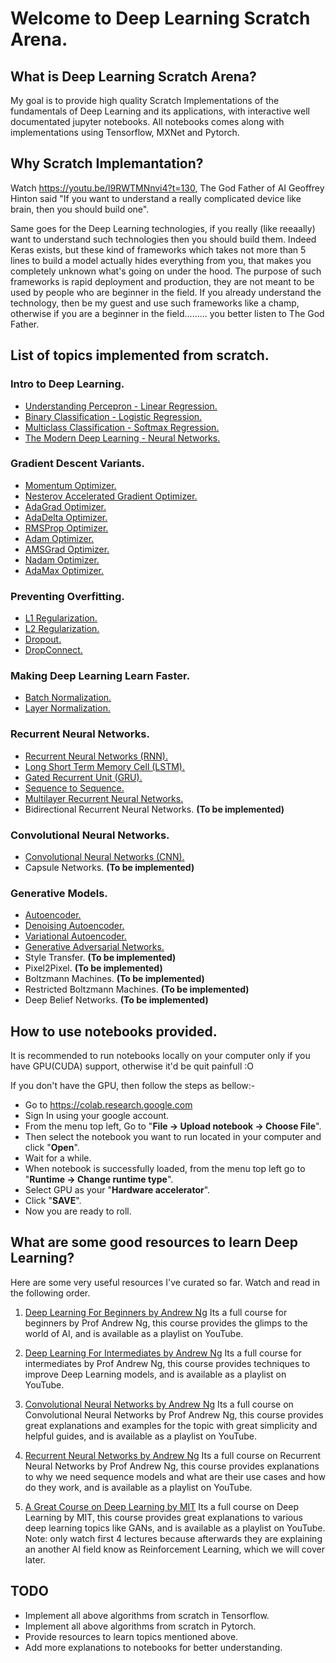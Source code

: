 # Welcome to Deep Learning Scratch Arena.


## What is Deep Learning Scratch Arena?

My goal is to provide high quality Scratch Implementations of the fundamentals of Deep Learning and its applications, with interactive well documentated jupyter notebooks. All notebooks comes along with implementations using Tensorflow, MXNet and Pytorch.


## Why Scratch Implemantation?

Watch https://youtu.be/l9RWTMNnvi4?t=130,
The God Father of AI Geoffrey Hinton said "If you want to understand a really complicated device like brain, then you should build one".

Same goes for the Deep Learning technologies, if you really (like reeaally) want to understand such technologies then you should build them. Indeed Keras exists, but these kind of frameworks which takes not more than 5 lines to build a model actually hides everything from you, that makes you completely unknown what's going on under the hood. The purpose of such frameworks is rapid deployment and production, they are not meant to be used by people who are beginner in the field. If you already understand the technology, then be my guest and use such frameworks like a champ, otherwise if you are a beginner in the field......... you better listen to The God Father.


## List of topics implemented from scratch.

### Intro to Deep Learning.
- [Understanding Percepron - Linear Regression.](01.%20Intro%20To%20Deep%20Learning/01.%20Linear_Regression_MXNet_(From_Scratch).ipynb)
- [Binary Classification - Logistic Regression.](01.%20Intro%20To%20Deep%20Learning/02.%20Logistic_Regression_MXNet_(From_Scratch).ipynb)
- [Multiclass Classification - Softmax Regression.](01.%20Intro%20To%20Deep%20Learning/03.%20Multiclass_Softmax_Classification_MXNet_(From_Scratch).ipynb)
- [The Modern Deep Learning - Neural Networks.](01.%20Intro%20To%20Deep%20Learning/04.%20Multilayer_Neural_Networks_MXNet_(From_Scratch).ipynb)

### Gradient Descent Variants. 
- [Momentum Optimizer.](02.%20Gradient%20Descent%20Variants/01.%20Momentum_Optimizer_MXNet_(From_Scratch).ipynb)
- [Nesterov Accelerated Gradient Optimizer.](02.%20Gradient%20Descent%20Variants/02.%20Nesterov_Accelerated_Gradient_Optimizer.ipynb)
- [AdaGrad Optimizer.](02.%20Gradient%20Descent%20Variants/03.%20AdaGrad_Optimizer_MXNet_(From_Scratch).ipynb)
- [AdaDelta Optimizer.](02.%20Gradient%20Descent%20Variants/04.%20AdaDelta_Optimizer_MXNet_(From_Scratch).ipynb)
- [RMSProp Optimizer.](02.%20Gradient%20Descent%20Variants/05.%20RMSProp_Optimizer_MXNet_(From_scratch).ipynb)
- [Adam Optimizer.](02.%20Gradient%20Descent%20Variants/06.%20Adam_Optimizer_MXNet_(From_Scratch).ipynb)
- [AMSGrad Optimizer.](02.%20Gradient%20Descent%20Variants/07.%20AMSGrad_Optimizer_MXNet_(From_Scratch).ipynb)
- [Nadam Optimizer.](02.%20Gradient%20Descent%20Variants/08.%20Nadam_Optimizer_MXNet_(From_Scratch).ipynb)
- [AdaMax Optimizer.](02.%20Gradient%20Descent%20Variants/09.%20AdaMax_Optimizer_MXNet_(From_Scratch).ipynb)

### Preventing Overfitting.
- [L1 Regularization.](03.%20Preventing%20Overfitting/01.%20Regularization_MXNet_(From_scratch).ipynb)
- [L2 Regularization.](03.%20Preventing%20Overfitting/01.%20Regularization_MXNet_(From_scratch).ipynb)
- [Dropout.](03.%20Preventing%20Overfitting/02.%20Dropout_MXNet_(From_Scratch).ipynb)
- [DropConnect.](03.%20Preventing%20Overfitting/03.%20DropConnect_MXNet_(From_Scratch).ipynb)

### Making Deep Learning Learn Faster.
- [Batch Normalization.](04.%20Making%20Deep%20Learing%20Learn%20Faster/01.%20Batch_Normalization_MXNet_(From_Scratch).ipynb)
- [Layer Normalization.](04.%20Making%20Deep%20Learing%20Learn%20Faster/02.%20Layer_Normalization_MXNet_(From_Scratch).ipynb)

### Recurrent Neural Networks. 
- [Recurrent Neural Networks (RNN).](05.%20Recurrent%20Neural%20Networks/01.%20Recurrent_Neural_Networks_MXNet_(From_Scratch)_original.ipynb)
- [Long Short Term Memory Cell (LSTM).](05.%20Recurrent%20Neural%20Networks/02.%20Long_Short_Term_Memory_MXNet_(From_Scratch).ipynb)
- [Gated Recurrent Unit (GRU).](05.%20Recurrent%20Neural%20Networks/03.%20Gated_Recurrent_Unit_MXNet_(From_Scratch).ipynb)
- [Sequence to Sequence.](05.%20Recurrent%20Neural%20Networks/04.%20Sequence_to_Sequence_MXNet_(From_Scratch).ipynb)
- [Multilayer Recurrent Neural Networks.](05.%20Recurrent%20Neural%20Networks/05.%20Multilayer_Recurrent_Neural_Networks_MXNet_(From_Scratch).ipynb)
- Bidirectional Recurrent Neural Networks. __(To be implemented)__

### Convolutional Neural Networks.
- [Convolutional Neural Networks (CNN).](06.%20Convolutional%20Neural%20Networks/01.%20Convolutional_Neural_Networks_MXNet_(From_Scratch).ipynb)
- Capsule Networks. __(To be implemented)__

### Generative Models.
- [Autoencoder.](07.%20Generative%20models/01.%20Autoencoder_MXNet_(From_Scratch).ipynb)
- [Denoising Autoencoder.](07.%20Generative%20models/02.%20Denoising_Autoencoder_MXNet_(From_Scratch).ipynb)
- [Variational Autoencoder.](07.%20Generative%20models/03.%20Variational_Autoencoder.ipynb)
- [Generative Adversarial Networks.](07.%20Generative%20models/04.%20Generative_Adversarial_Networks_MXNet_(From_Scratch).ipynb)
- Style Transfer. __(To be implemented)__
- Pixel2Pixel. __(To be implemented)__
- Boltzmann Machines. __(To be implemented)__
- Restricted Boltzmann Machines. __(To be implemented)__
- Deep Belief Networks. __(To be implemented)__


## How to use notebooks provided.
It is recommended to run notebooks locally on your computer only if you have GPU(CUDA) support, otherwise it'd be quit painfull :O

If you don't have the GPU, then follow the steps as bellow:-

- Go to https://colab.research.google.com
- Sign In using your google account.
- From the menu top left, Go to "__File -> Upload notebook -> Choose File__".
- Then select the notebook you want to run located in your computer and click "__Open__".
- Wait for a while.
- When notebook is successfully loaded, from the menu top left go to "__Runtime -> Change runtime type__".
- Select GPU as your "__Hardware accelerator__".
- Click "__SAVE__".
- Now you are ready to roll.


## What are some good resources to learn Deep Learning?

Here are some very useful resources I've curated so far. Watch and read in the following order.


1. [Deep Learning For Beginners by Andrew Ng](https://www.youtube.com/watch?v=CS4cs9xVecg&list=PLkDaE6sCZn6Ec-XTbcX1uRg2_u4xOEky0)
Its a full course for beginners by Prof Andrew Ng, this course provides the glimps to the world of AI, and is available as a playlist on YouTube.

2. [Deep Learning For Intermediates by Andrew Ng](https://www.youtube.com/watch?v=1waHlpKiNyY&list=PLkDaE6sCZn6Hn0vK8co82zjQtt3T2Nkqc)
Its a full course for intermediates by Prof Andrew Ng, this course provides techniques to improve Deep Learning models, and is available as a playlist on YouTube.

3. [Convolutional Neural Networks by Andrew Ng](https://www.youtube.com/watch?v=ArPaAX_PhIs&list=PLkDaE6sCZn6Gl29AoE31iwdVwSG-KnDzF)
Its a full course on Convolutional Neural Networks by Prof Andrew Ng, this course provides great explanations and examples for the topic with great simplicity and helpful guides, and is available as a playlist on YouTube.

4. [Recurrent Neural Networks by Andrew Ng](https://www.youtube.com/watch?v=efWlOCE_6HY&list=PL1w8k37X_6L_s4ncq-swTBvKDWnRSrinI&index=2)
Its a full course on Recurrent Neural Networks by Prof Andrew Ng, this course provides explanations to why we need sequence models and what are their use cases and how do they work, and is available as a playlist on YouTube.

5. [A Great Course on Deep Learning by MIT](https://www.youtube.com/watch?v=5v1JnYv_yWs&list=PLtBw6njQRU-rwp5__7C0oIVt26ZgjG9NI&index=1)
Its a full course on Deep Learning by MIT, this course provides great explanations to various deep learning topics like GANs, and is available as a playlist on YouTube. Note: only watch first 4 lectures because afterwards they are explaining an another AI field know as Reinforcement Learning, which we will cover later.


## TODO

- Implement all above algorithms from scratch in Tensorflow.
- Implement all above algorithms from scratch in Pytorch.
- Provide resources to learn topics mentioned above.
- Add more explanations to notebooks for better understanding.
